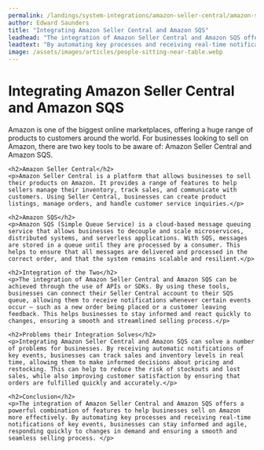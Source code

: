 ```yaml
---
permalink: /landings/system-integrations/amazon-seller-central/amazon-sqs
author: Edward Saunders
title: "Integrating Amazon Seller Central and Amazon SQS"
leadhead: "The integration of Amazon Seller Central and Amazon SQS offers a powerful combination of features to help businesses sell on Amazon more effectively"
leadtext: "By automating key processes and receiving real-time notifications of key events, businesses can stay informed and agile, responding quickly to changes in demand and ensuring a smooth and seamless selling process."
image: /assets/images/articles/people-sitting-near-table.webp
---
```

<div class="arttext">    <h1>Integrating Amazon Seller Central and Amazon SQS</h1>
    <p>Amazon is one of the biggest online marketplaces, offering a huge range of products to customers around the world. For businesses looking to sell on Amazon, there are two key tools to be aware of: Amazon Seller Central and Amazon SQS.</p>

    <h2>Amazon Seller Central</h2>
    <p>Amazon Seller Central is a platform that allows businesses to sell their products on Amazon. It provides a range of features to help sellers manage their inventory, track sales, and communicate with customers. Using Seller Central, businesses can create product listings, manage orders, and handle customer service inquiries.</p>

    <h2>Amazon SQS</h2>
    <p>Amazon SQS (Simple Queue Service) is a cloud-based message queuing service that allows businesses to decouple and scale microservices, distributed systems, and serverless applications. With SQS, messages are stored in a queue until they are processed by a consumer. This helps to ensure that all messages are delivered and processed in the correct order, and that the system remains scalable and resilient.</p>

    <h2>Integration of the Two</h2>
    <p>The integration of Amazon Seller Central and Amazon SQS can be achieved through the use of APIs or SDKs. By using these tools, businesses can connect their Seller Central account to their SQS queue, allowing them to receive notifications whenever certain events occur – such as a new order being placed or a customer leaving feedback. This helps businesses to stay informed and react quickly to changes, ensuring a smooth and streamlined selling process.</p>

    <h2>Problems their Integration Solves</h2>
    <p>Integrating Amazon Seller Central and Amazon SQS can solve a number of problems for businesses. By receiving automatic notifications of key events, businesses can track sales and inventory levels in real time, allowing them to make informed decisions about pricing and restocking. This can help to reduce the risk of stockouts and lost sales, while also improving customer satisfaction by ensuring that orders are fulfilled quickly and accurately.</p>

    <h2>Conclusion</h2>
    <p>The integration of Amazon Seller Central and Amazon SQS offers a powerful combination of features to help businesses sell on Amazon more effectively. By automating key processes and receiving real-time notifications of key events, businesses can stay informed and agile, responding quickly to changes in demand and ensuring a smooth and seamless selling process. </p>
</div>
